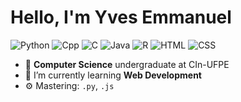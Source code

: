 # Hello, I'm Yves Emmanuel

![Python](https://img.shields.io/badge/Python-intermediate-yellow)
![Cpp](https://img.shields.io/badge/Cpp-intermediate-green)
![C](https://img.shields.io/badge/C-intermediate-brown)
![Java](https://img.shields.io/badge/Java-intermediate-red)
![R](https://img.shields.io/badge/R-beginner-black)
![HTML](https://img.shields.io/badge/HTML-beginner-blue)
![CSS](https://img.shields.io/badge/CSS-beginner-orange)

- 🔭 **Computer Science** undergraduate at CIn-UFPE
- 🌱 I’m currently learning **Web Development**
- ⚙️ Mastering: `.py`, `.js`
